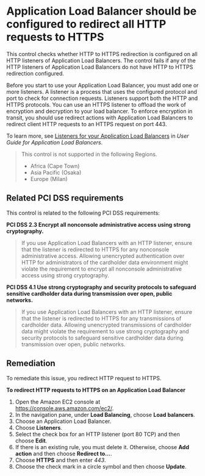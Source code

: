 # Application Load Balancer should be configured to redirect all HTTP requests to HTTPS

This control checks whether HTTP to HTTPS redirection is configured on all HTTP listeners of Application Load Balancers. The control fails if any of the HTTP listeners of Application Load Balancers do not have HTTP to HTTPS redirection configured.

Before you start to use your Application Load Balancer, you must add one or more listeners. A listener is a process that uses the configured protocol and port to check for connection requests. Listeners support both the HTTP and HTTPS protocols. You can use an HTTPS listener to offload the work of encryption and decryption to your load balancer. To enforce encryption in transit, you should use redirect actions with Application Load Balancers to redirect client HTTP requests to an HTTPS request on port 443.

To learn more, see [Listeners for your Application Load Balancers](https://docs.aws.amazon.com/elasticloadbalancing/latest/application/load-balancer-listeners.html) in _User Guide for Application Load Balancers_.

> This control is not supported in the following Regions.
>
> * Africa (Cape Town)
> * Asia Pacific (Osaka)
> * Europe (Milan)

## Related PCI DSS requirements

This control is related to the following PCI DSS requirements:

**PCI DSS 2.3 Encrypt all nonconsole administrative access using strong cryptography.**

> If you use Application Load Balancers with an HTTP listener, ensure that the listener is redirected to HTTPS for any nonconsole administrative access. Allowing unencrypted authentication over HTTP for administrators of the cardholder data environment might violate the requirement to encrypt all nonconsole administrative access using strong cryptography.

**PCI DSS 4.1 Use strong cryptography and security protocols to safeguard sensitive cardholder data during transmission over open, public networks.**

> If you use Application Load Balancers with an HTTP listener, ensure that the listener is redirected to HTTPS for any transmissions of cardholder data. Allowing unencrypted transmissions of cardholder data might violate the requirement to use strong cryptography and security protocols to safeguard sensitive cardholder data during transmission over open, public networks.

## Remediation

To remediate this issue, you redirect HTTP request to HTTPS.

**To redirect HTTP requests to HTTPS on an Application Load Balancer**

1. Open the Amazon EC2 console at https://console.aws.amazon.com/ec2/.
2. In the navigation pane, under **Load Balancing**, choose **Load balancers**.
3. Choose an Application Load Balancer.
4. Choose **Listeners**.
5. Select the check box for an HTTP listener (port 80 TCP) and then choose **Edit**.
6. If there is an existing rule, you must delete it. Otherwise, choose **Add action** and then choose **Redirect to...**.
7. Choose **HTTPS** and then enter _443_.
8. Choose the check mark in a circle symbol and then choose **Update**.
